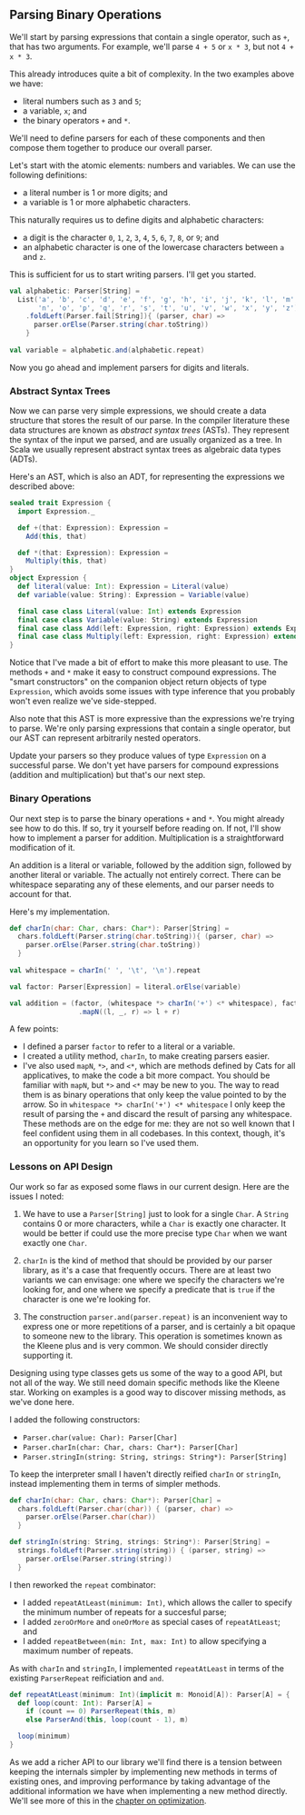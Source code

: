 ## Parsing Binary Operations

We'll start by parsing expressions that contain a single operator, such as `+`, that has two arguments. For example, we'll parse `4 + 5` or `x * 3`, but not `4 + x * 3`.

This already introduces quite a bit of complexity. In the two examples above we have:

- literal numbers such as `3` and `5`;
- a variable, `x`; and
- the binary operators `+` and `*`.

We'll need to define parsers for each of these components and then compose them together to produce our overall parser.

Let's start with the atomic elements: numbers and variables. We can use the following definitions:

- a literal number is 1 or more digits; and
- a variable is 1 or more alphabetic characters.

This naturally requires us to define digits and alphabetic characters:

- a digit is the character `0`, `1`, `2`, `3`, `4`, `5`, `6`, `7`, `8`, or `9`; and
- an alphabetic character is one of the lowercase characters between `a` and `z`. 

This is sufficient for us to start writing parsers. I'll get you started.

```scala
val alphabetic: Parser[String] =
  List('a', 'b', 'c', 'd', 'e', 'f', 'g', 'h', 'i', 'j', 'k', 'l', 'm',
       'n', 'o', 'p', 'q', 'r', 's', 't', 'u', 'v', 'w', 'x', 'y', 'z')
    .foldLeft(Parser.fail[String]){ (parser, char) =>
      parser.orElse(Parser.string(char.toString))
    }
    
val variable = alphabetic.and(alphabetic.repeat)
```

Now you go ahead and implement parsers for digits and literals.


### Abstract Syntax Trees

Now we can parse very simple expressions, we should create a data structure that stores the result of our parse. In the compiler literature these data structures are known as *abstract syntax trees* (ASTs). They represent the syntax of the input we parsed, and are usually organized as a tree. In Scala we usually represent abstract syntax trees as algebraic data types (ADTs).

Here's an AST, which is also an ADT, for representing the expressions we described above:

```scala mdoc:silent:reset-object
sealed trait Expression {
  import Expression._

  def +(that: Expression): Expression =
    Add(this, that)

  def *(that: Expression): Expression =
    Multiply(this, that)
}
object Expression {
  def literal(value: Int): Expression = Literal(value)
  def variable(value: String): Expression = Variable(value)

  final case class Literal(value: Int) extends Expression
  final case class Variable(value: String) extends Expression
  final case class Add(left: Expression, right: Expression) extends Expression
  final case class Multiply(left: Expression, right: Expression) extends Expression
}
```

Notice that I've made a bit of effort to make this more pleasant to use. The methods `+` and `*` make it easy to construct compound expressions. The "smart constructors" on the companion object return objects of type `Expression`, which avoids some issues with type inference that you probably won't even realize we've side-stepped.

Also note that this AST is more expressive than the expressions we're trying to parse. We're only parsing expressions that contain a single operator, but our AST can represent arbitrarily nested operators.

Update your parsers so they produce values of type `Expression` on a successful parse. We don't yet have parsers for compound expressions (addition and multiplication) but that's our next step.


### Binary Operations

Our next step is to parse the binary operations `+` and `*`. You might already see how to do this. If so, try it yourself before reading on. If not, I'll show how to implement a parser for addition. Multiplication is a straightforward modification of it.

An addition is a literal or variable, followed by the addition sign, followed by another literal or variable. The actually not entirely correct. There can be whitespace separating any of these elements, and our parser needs to account for that. 

Here's my implementation.

```scala
def charIn(char: Char, chars: Char*): Parser[String] =
  chars.foldLeft(Parser.string(char.toString)){ (parser, char) =>
    parser.orElse(Parser.string(char.toString)) 
  }
  
val whitespace = charIn(' ', '\t', '\n').repeat

val factor: Parser[Expression] = literal.orElse(variable)

val addition = (factor, (whitespace *> charIn('+') <* whitespace), factor)
                 .mapN((l, _, r) => l + r)
```

A few points:

- I defined a parser `factor` to refer to a literal or a variable.
- I created a utility method, `charIn`, to make creating parsers easier.
- I've also used `mapN`, `*>`, and `<*`, which are methods defined by Cats for all applicatives, to make the code a bit more compact. You should be familiar with `mapN`, but `*>` and `<*` may be new to you. The way to read them is as binary operations that only keep the value pointed to by the arrow. So in `whitespace *> charIn('+') <* whitespace` I only keep the result of parsing the `+` and discard the result of parsing any whitespace. These methods are on the edge for me: they are not so well known that I feel confident using them in all codebases. In this context, though, it's an opportunity for you learn so I've used them.


### Lessons on API Design

Our work so far as exposed some flaws in our current design. Here are the issues I noted:

1. We have to use a `Parser[String]` just to look for a single `Char`. A `String` contains 0 or more characters, while a `Char` is exactly one character. It would be better if could use the more precise type `Char` when we want exactly one `Char`.

2. `charIn` is the kind of method that should be provided by our parser library, as it's a case that frequently occurs. There are at least two variants we can envisage: one where we specify the characters we're looking for, and one where we specify a predicate that is `true` if the character is one we're looking for.

3. The construction `parser.and(parser.repeat)` is an inconvenient way to express one or more repetitions of a parser, and is certainly a bit opaque to someone new to the library. This operation is sometimes known as the Kleene plus and is very common. We should consider directly supporting it.

Designing using type classes gets us some of the way to a good API, but not all of the way. We still need domain specific methods like the Kleene star. Working on examples is a good way to discover missing methods, as we've done here.

I added the following constructors:

- `Parser.char(value: Char): Parser[Char]`
- `Parser.charIn(char: Char, chars: Char*): Parser[Char]`
- `Parser.stringIn(string: String, strings: String*): Parser[String]`

To keep the interpreter small I haven't directly reified `charIn` or `stringIn`, instead implementing them in terms of simpler methods.

```scala
def charIn(char: Char, chars: Char*): Parser[Char] =
  chars.foldLeft(Parser.char(char)) { (parser, char) =>
    parser.orElse(Parser.char(char))
  }

def stringIn(string: String, strings: String*): Parser[String] =
  strings.foldLeft(Parser.string(string)) { (parser, string) =>
    parser.orElse(Parser.string(string))
  }
```

I then reworked the `repeat` combinator:

- I added `repeatAtLeast(minimum: Int)`, which allows the caller to specify the minimum number of repeats for a succesful parse;
- I added `zeroOrMore` and `oneOrMore` as special cases of `repeatAtLeast`; and
- I added `repeatBetween(min: Int, max: Int)` to allow specifying a maximum number of repeats.

As with `charIn` and `stringIn`, I implemented `repeatAtLeast` in terms of the existing `ParserRepeat` reificiation and `and`.

```scala
def repeatAtLeast(minimum: Int)(implicit m: Monoid[A]): Parser[A] = {
  def loop(count: Int): Parser[A] =
    if (count == 0) ParserRepeat(this, m)
    else ParserAnd(this, loop(count - 1), m)

  loop(minimum)
}
```

As we add a richer API to our library we'll find there is a tension between keeping the internals simpler by implementing new methods in terms of existing ones, and improving performance by taking advantage of the additional information we have when implementing a new method directly. We'll see more of this in the [chapter on optimization](../optimization/README.md).
